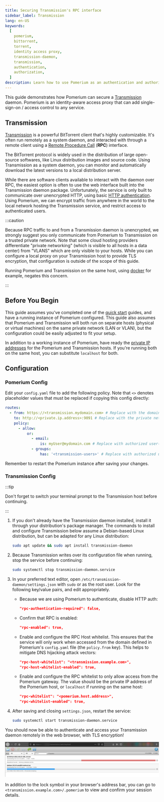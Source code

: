 ```yaml
---
title: Securing Transmission's RPC interface
sidebar_label: Transmission
lang: en-US
keywords:
  [
    pomerium,
    bittorrent,
    torrent,
    identity access proxy,
    transmission-daemon,
    transmission,
    authentication,
    authorization,
  ]
description: Learn how to use Pomerium as an authentication and authorization proxy for a Transmission torrent daemon.
---
```


This guide demonstrates how Pomerium can secure a [Transmission] daemon. Pomerium is an identity-aware access proxy that can add single-sign-on / access control to any service.

## Transmission

[Transmission] is a powerful BitTorrent client that's highly customizable. It's often run remotely as a system daemon, and interacted with through a remote client using a [Remote Procedure Call](https://en.wikipedia.org/wiki/Remote_procedure_call) (**RPC**) interface.

The BitTorrent protocol is widely used in the distribution of large open-source softwares, like Linux distribution images and source code. Using Transmission as a system daemon, you can monitor and automatically download the latest versions to a local distribution server.

While there are software clients available to interact with the daemon over RPC, the easiest option is often to use the web interface built into the Transmission daemon package. Unfortunately, the service is only built to communicate over unencrypted HTTP, using basic [HTTP authentication](https://developer.mozilla.org/en-US/docs/Web/HTTP/Authentication). Using Pomerium, we can encrypt traffic from anywhere in the world to the local network hosting the Transmission service, and restrict access to authenticated users.

:::caution

Because RPC traffic to and from a Transmission daemon is unencrypted, we strongly suggest you only communicate from Pomerium to Transmission on a trusted private network. Note that some cloud hosting providers differentiate "private networking" (which is visible to all hosts in a data center) from "VLANS" which are only visible to your hosts. While you can configure a local proxy on your Transmission host to provide TLS encryption, that configuration is outside of the scope of this guide.

Running Pomerium and Transmission on the same host, using [docker](/docs/quickstart) for example, negates this concern.

:::

## Before You Begin

This guide assumes you've completed one of the [quick start] guides, and have a running instance of Pomerium configured. This guide also assumes that Pomerium and Transmission will both run on separate hosts (physical or virtual machines) on the same private network (LAN or VLAN), but the configuration could be easily adjusted to fit your setup.

In addition to a working instance of Pomerium, have ready the [private IP addresses](https://en.wikipedia.org/wiki/Private_network#Private_IPv4_addresses) for the Pomerium and Transmission hosts. If you're running both on the same host, you can substitute `localhost` for both.

## Configuration

### Pomerium Config

Edit your `config.yaml` file to add the following policy. Note that `<>` denotes placeholder values that must be replaced if copying this config directly:

```yml title="config.yaml"
routes:
  - from: https://<transmission.mydomain.com> # Replace with the domain you want to use to access Transmission
    to: http://<private.ip.address>:9091 # Replace with the private network address of the Transmission host, or `localhost` if running on the same host.
    policy:
      - allow:
          or:
            - email:
                is: myUser@mydomain.com # Replace with authorized user(s), or remove if using group permissions only.
            - groups:
                has: '<transmission-users>' # Replace with authorized user group(s), or remove if using user permissions only.
```

Remember to restart the Pomerium instance after saving your changes.

### Transmission Config

:::tip

Don't forget to switch your terminal prompt to the Transmission host before continuing.

:::

1. If you don't already have the Transmission daemon installed, install it through your distribution's package manager. The commands to install and configure Transmission below assume a Debian-based Linux distribution, but can be adapted for any Linux distribution:

   ```bash
   sudo apt update && sudo apt install transmission-daemon
   ```

1. Because Transmission writes over its configuration file when running, stop the service before continuing:

   ```bash
   sudo systemctl stop transmission-daemon.service
   ```

1. In your preferred text editor, open `/etc/transmission-daemon/settings.json` with `sudo` or as the root user. Look for the following key/value pairs, and edit appropriately.

   - Because we are using Pomerium to authenticate, disable HTTP auth:

     ```json
     "rpc-authentication-required": false,
     ```

   - Confirm that RPC is enabled:

     ```json
     "rpc-enabled": true,
     ```

   - Enable and configure the RPC Host whitelist. This ensures that the service will only work when accessed from the domain defined in Pomerium's `config.yaml` file (the `policy.from` key). This helps to mitigate DNS hijacking attack vectors:

     ```json
     "rpc-host-whitelist": "<transmission.example.com>",
     "rpc-host-whitelist-enabled": true,
     ```

   - Enable and configure the RPC whitelist to only allow access from the Pomerium gateway. The value should be the private IP address of the Pomerium host, or `localhost` if running on the same host:

     ```json
     "rpc-whitelist": "<pomerium.host.address>",
     "rpc-whitelist-enabled": true,
     ```

1. After saving and closing `settings.json`, restart the service:

   ```bash
   sudo systemctl start transmission-daemon.service
   ```

You should now be able to authenticate and access your Transmission daemon remotely in the web browser, with TLS encryption!

![The Transmission web interface, secured with Pomerium](img/transmission-demo.png)

In addition to the lock symbol in your browser's address bar, you can go to `<transmission.example.com>/.pomerium` to view and confirm your session details.

[transmission]: https://transmissionbt.com/
[quick start]: /docs/quickstart
